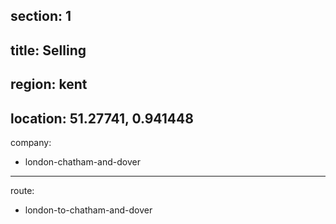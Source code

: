 section: 1
----
title: Selling
----
region: kent
----
location: 51.27741, 0.941448
----
company:
- london-chatham-and-dover
----
route:
- london-to-chatham-and-dover
